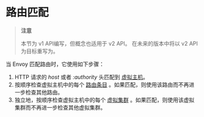 # 路由匹配

> **注意**
>
> 本节为 v1 API编写，但概念也适用于 v2 API。 在未来的版本中将以 v2 API为目标重写为。

当 Envoy 匹配路由时，它使用如下步骤：

1. HTTP 请求的 *host* 或者 *:authority* 头匹配到 [虚拟主机](https://www.envoyproxy.io/docs/envoy/latest/api-v1/route_config/vhost.html#config-http-conn-man-route-table-vhost)。
2. 按顺序检查虚拟主机中的每个 [路由条目](https://www.envoyproxy.io/docs/envoy/latest/api-v1/route_config/route.html#config-http-conn-man-route-table-route) 。如果匹配，则使用该路由而不再进一步检查其他路由。
3. 独立地，按顺序检查虚拟主机中的每个 [虚拟集群](https://www.envoyproxy.io/docs/envoy/latest/api-v1/route_config/vcluster.html#config-http-conn-man-route-table-vcluster) 。如果匹配，则使用该虚拟集群而不再进一步检查其他虚拟集群。